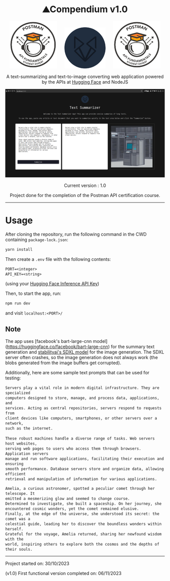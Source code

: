 <div align="center">
<h1>⛰️Compendium v1.0</h1>

<div style="margin-right: 20px; display: inline-block;">
    <img src="./img/postman-badge.png" width="150" height="150">
</div>

<div style="margin-right: 20px; display: inline-block;">
    <img src="./img/banner.png" width="130" height="130">
</div>

<div style="display: inline-block;">
    <img src="./img/postman-badge.png" width="150" height="150">
</div>

A text-summarizing and text-to-image converting web application powered by the
APIs at [Hugging Face](https://huggingface.co/) and NodeJS

![demo](./img/demo.png)

Current version : 1.0

Project done for the completion of the Postman API certification course.

</div>

---

# Usage

After cloning the repository, run the following command in the CWD containing
`package-lock.json`:

```zsh
yarn install
```

Then create a `.env` file with the following contents:

```env
PORT=<integer>
API_KEY=<string>
```

(using your [Hugging Face Inference API Key](https://huggingface.co/docs/api-inference/index))

Then, to start the app, run:

```zsh
npm run dev
```

and visit `localhost:<PORT>/`

## Note

The app uses
[facebook's bart-large-cnn model] (<https://huggingface.co/facebook/bart-large-cnn>)
for the summary text generation and [stabilityai's SDXL model](https://huggingface.co/stabilityai/stable-diffusion-xl-base-1.0)
for the image generation. The SDXL server often crashes, so the image generation
does not always work (the blobs generated from the image buffers get corrupted).

Additionally, here are some sample text prompts that can be used for testing:

```text
Servers play a vital role in modern digital infrastructure. They are specialized
computers designed to store, manage, and process data, applications, and 
services. Acting as central repositories, servers respond to requests from
client devices like computers, smartphones, or other servers over a network,
such as the internet.

These robust machines handle a diverse range of tasks. Web servers host websites,
serving web pages to users who access them through browsers. Application servers
manage and run software applications, facilitating their execution and ensuring
smooth performance. Database servers store and organize data, allowing efficient
retrieval and manipulation of information for various applications.
```

```text
Amelia, a curious astronomer, spotted a peculiar comet through her telescope. It
emitted a mesmerizing glow and seemed to change course. 
Determined to investigate, she built a spaceship. On her journey, she 
encountered cosmic wonders, yet the comet remained elusive. 
Finally, at the edge of the universe, she understood its secret: the comet was a
celestial guide, leading her to discover the boundless wonders within herself.
Grateful for the voyage, Amelia returned, sharing her newfound wisdom with the 
world, inspiring others to explore both the cosmos and the depths of their souls.
```

---

Project started on: 30/10/2023

(v1.0) First functional version completed on: 06/11/2023
